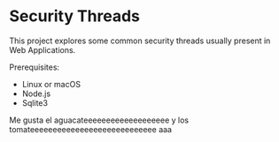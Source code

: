 # Security Threads

This project explores some common security threads usually present in Web Applications.

Prerequisites:
- Linux or macOS
- Node.js
- Sqlite3

Me gusta el aguacateeeeeeeeeeeeeeeeeee
y los tomateeeeeeeeeeeeeeeeeeeeeeeeeeee
aaa
